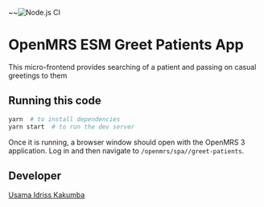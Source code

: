 ~~![Node.js CI](https://github.com/openmrs/openmrs-esm-greet-patients-app/workflows/Node.js%20CI/badge.svg)

# OpenMRS ESM Greet Patients App

This micro-frontend provides searching of a patient and passing on casual greetings to them


## Running this code

```sh
yarn  # to install dependencies
yarn start  # to run the dev server
```

Once it is running, a browser window
should open with the OpenMRS 3 application. Log in and then navigate to `/openmrs/spa//greet-patients`.

## Developer 
[Usama Idriss Kakumba](https://github.com/usamaidrsk)
